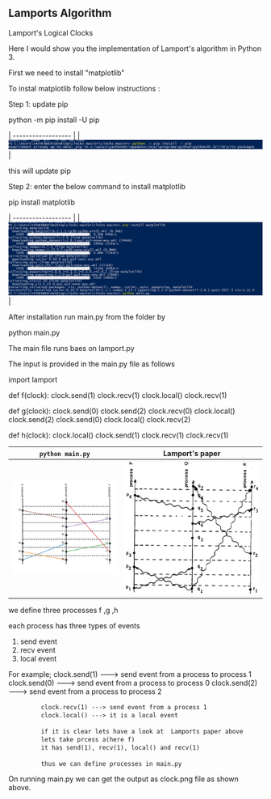 ## Lamports Algorithm
Lamport's Logical Clocks

Here I would show you the implementation of Lamport's algorithm in Python 3.

First we need to install "matplotlib"

To instal matplotlib follow below instructions :

Step 1: update pip

python -m pip install -U pip

| ------------------ |
| ![main](pip.png)   |

this will update pip


Step 2: enter the below command to install matplotlib

 pip install matplotlib
 
 | ------------------ |
 | ![main](install.png)   |

After installation run main.py from the folder
by

python main.py

The main file runs baes on lamport.py

The input is provided in the main.py file as follows

import lamport

def f(clock):
    clock.send(1)
    clock.recv(1)
    clock.local()
    clock.recv(1)

def g(clock):
    clock.send(0)
    clock.send(2)
    clock.recv(0)
    clock.local()
    clock.send(2)
    clock.send(0)
    clock.local()
    clock.recv(2)

def h(clock):
    clock.local()
    clock.send(1)
    clock.recv(1)
    clock.recv(1)



| `python main.py`   | Lamport's paper     |
| ------------------ | ------------------- |
| ![main](clock.png) | ![paper](paper.png) |

we define three processes f ,g ,h

each process has three types of events
1) send event
2) recv event
3) local event 

For example; clock.send(1) ---> send event from a process to process 1
             clock.send(0) ---> send event from a process to process 0
             clock.send(2) ---> send event from a process to process 2
             
             clock.recv(1) ---> send event from a process 1
             clock.local() ---> it is a local event
             
             if it is clear lets have a look at  Lamports paper above
             lets take prcess a(here f)
             it has send(1), recv(1), local() and recv(1)
             
             thus we can define processes in main.py
             
 On running main.py we can get the output as clock.png file as shown above.
              
